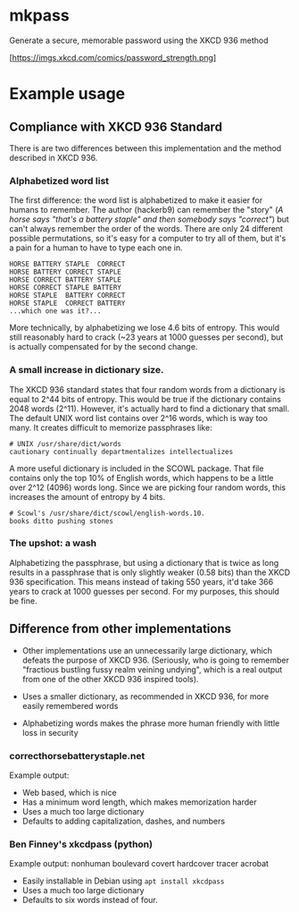 # mkpass
Generate a secure, memorable password using the XKCD 936 method

[https://imgs.xkcd.com/comics/password_strength.png]

# Example usage


## Compliance with XKCD 936 Standard

There is are two differences between this implementation
and the method described in XKCD 936.

### Alphabetized word list

The first difference: the word list is alphabetized to make it easier
for humans to remember. The author (hackerb9) can remember the "story"
(_A horse says "that's a battery staple" and then somebody says
"correct"_) but can't always remember the order of the words. There
are only 24 different possible permutations, so it's easy for a
computer to try all of them, but it's a pain for a human to have to
type each one in.

    HORSE BATTERY STAPLE  CORRECT
    HORSE BATTERY CORRECT STAPLE
    HORSE CORRECT BATTERY STAPLE
    HORSE CORRECT STAPLE BATTERY
    HORSE STAPLE  BATTERY CORRECT
    HORSE STAPLE  CORRECT BATTERY
    ...which one was it?...    

More technically, by alphabetizing we lose 4.6 bits of entropy. This
would still reasonably hard to crack (~23 years at 1000 guesses per
second), but is actually compensated for by the second change.

### A small increase in dictionary size. 

The XKCD 936 standard states that four random words from a dictionary
is equal to 2^44 bits of entropy. This would be true if the dictionary
contains 2048 words (2^11). However, it's actually hard to find a
dictionary that small. The default UNIX word list contains over 2^16
words, which is way too many. It creates difficult to memorize
passphrases like:

    # UNIX /usr/share/dict/words
    cautionary continually departmentalizes intellectualizes

A more useful dictionary is included in the SCOWL package. That file
contains only the top 10% of English words, which happens to be a little
over 2^12 (4096) words long. Since we are picking four random words,
this increases the amount of entropy by 4 bits.

    # Scowl's /usr/share/dict/scowl/english-words.10.
    books ditto pushing stones




### The upshot: a wash

Alphabetizing the passphrase, but using a dictionary that is twice as
long results in a passphrase that is only slightly weaker (0.58 bits)
than the XKCD 936 specification. This means instead of taking 550
years, it'd take 366 years to crack at 1000 guesses per second. For
my purposes, this should be fine.  

## Difference from other implementations

* Other implementations use an unnecessarily large dictionary, which
  defeats the purpose of XKCD 936. (Seriously, who is going to
  remember "fractious bustling fussy realm veining undying", which is
  a real output from one of the other XKCD 936 inspired tools).
  
* Uses a smaller dictionary, as recommended in XKCD 936, for more
  easily remembered words

* Alphabetizing words makes the phrase more human friendly with little
  loss in security

### correcthorsebatterystaple.net

Example output: 

* Web based, which is nice
* Has a minimum word length, which makes memorization harder
* Uses a much too large dictionary
* Defaults to adding capitalization, dashes, and numbers 

### Ben Finney's xkcdpass (python)

Example output: nonhuman boulevard covert hardcover tracer acrobat

* Easily installable in Debian using `apt install xkcdpass`
* Uses a much too large dictionary
* Defaults to six words instead of four.
